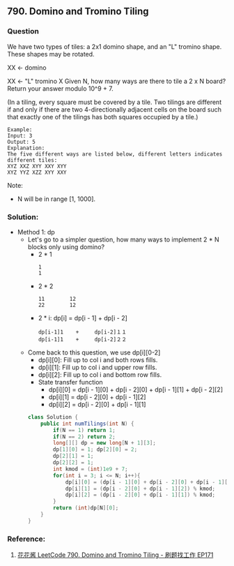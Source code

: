 ## 790. Domino and Tromino Tiling

### Question
We have two types of tiles: a 2x1 domino shape, and an "L" tromino shape. These shapes may be rotated.

XX  <- domino

XX  <- "L" tromino
X
Given N, how many ways are there to tile a 2 x N board? Return your answer modulo 10^9 + 7.

(In a tiling, every square must be covered by a tile. Two tilings are different if and only if there are two 4-directionally adjacent cells on the board such that exactly one of the tilings has both squares occupied by a tile.)

```
Example:
Input: 3
Output: 5
Explanation:
The five different ways are listed below, different letters indicates different tiles:
XYZ XXZ XYY XXY XYY
XYZ YYZ XZZ XYY XXY
```

Note:
* N  will be in range [1, 1000].

### Solution:
* Method 1: dp
  * Let's go to a simpler question, how many ways to implement 2 * N blocks only using domino?
    * 2 * 1
      ```
      1
      1
      ```
    * 2 * 2
      ```
      11        12
      22        12
      ```
    * 2 * i: dp[i] = dp[i - 1] + dp[i - 2]
      ```
      dp[i-1]1    +     dp[i-2]１１
      dp[i-1]1    +     dp[i-2]２２
      ```
  * Come back to this question, we use dp[i][0-2]
    * dp[i][0]: Fill up to col i and both rows fills.
    * dp[i][1]: Fill up to col i and upper row fills.
    * dp[i][2]: Fill up to col i and bottom row fills.
    * State transfer function
      * dp[i][0] = dp[i - 1][0] + dp[i - 2][0] + dp[i - 1][1] + dp[i - 2][2]
      * dp[i][1] = dp[i - 2][0] + dp[i - 1][2]
      * dp[i][2] = dp[i - 2][0] + dp[i - 1][1]
    ```Java
    class Solution {
        public int numTilings(int N) {
            if(N == 1) return 1;
            if(N == 2) return 2;
            long[][] dp = new long[N + 1][3];
            dp[1][0] = 1; dp[2][0] = 2;
            dp[2][1] = 1;
            dp[2][2] = 1;
            int kmod = (int)1e9 + 7;
            for(int i = 3; i <= N; i++){
                dp[i][0] = (dp[i - 1][0] + dp[i - 2][0] + dp[i - 1][1] + dp[i - 1][2]) % kmod;
                dp[i][1] = (dp[i - 2][0] + dp[i - 1][2]) % kmod;
                dp[i][2] = (dp[i - 2][0] + dp[i - 1][1]) % kmod;
            }
            return (int)dp[N][0];
        }
    }
    ```

### Reference:
1. [花花酱 LeetCode 790. Domino and Tromino Tiling - 刷题找工作 EP171](https://www.youtube.com/watch?v=S-fUTfqrdq8)
